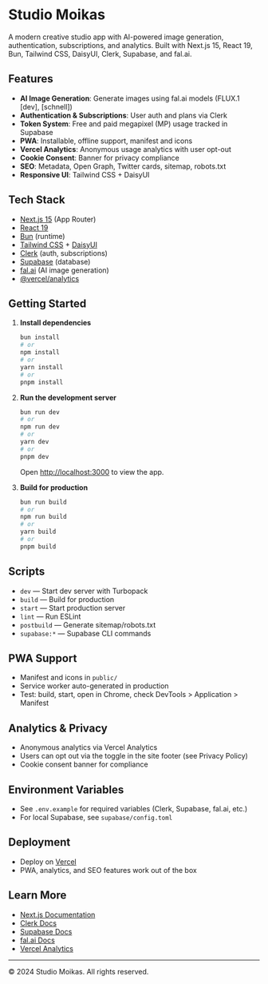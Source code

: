 # Studio Moikas

A modern creative studio app with AI-powered image generation, authentication, subscriptions, and analytics. Built with Next.js 15, React 19, Bun, Tailwind CSS, DaisyUI, Clerk, Supabase, and fal.ai.

## Features

- **AI Image Generation**: Generate images using fal.ai models (FLUX.1 [dev], [schnell])
- **Authentication & Subscriptions**: User auth and plans via Clerk
- **Token System**: Free and paid megapixel (MP) usage tracked in Supabase
- **PWA**: Installable, offline support, manifest and icons
- **Vercel Analytics**: Anonymous usage analytics with user opt-out
- **Cookie Consent**: Banner for privacy compliance
- **SEO**: Metadata, Open Graph, Twitter cards, sitemap, robots.txt
- **Responsive UI**: Tailwind CSS + DaisyUI

## Tech Stack

- [Next.js 15](https://nextjs.org/) (App Router)
- [React 19](https://react.dev/)
- [Bun](https://bun.sh/) (runtime)
- [Tailwind CSS](https://tailwindcss.com/) + [DaisyUI](https://daisyui.com/)
- [Clerk](https://clerk.com/) (auth, subscriptions)
- [Supabase](https://supabase.com/) (database)
- [fal.ai](https://fal.ai/) (AI image generation)
- [@vercel/analytics](https://vercel.com/docs/analytics)

## Getting Started

1. **Install dependencies**
   ```bash
   bun install
   # or
   npm install
   # or
   yarn install
   # or
   pnpm install
   ```

2. **Run the development server**
   ```bash
   bun run dev
   # or
   npm run dev
   # or
   yarn dev
   # or
   pnpm dev
   ```
   Open [http://localhost:3000](http://localhost:3000) to view the app.

3. **Build for production**
   ```bash
   bun run build
   # or
   npm run build
   # or
   yarn build
   # or
   pnpm build
   ```

## Scripts

- `dev` — Start dev server with Turbopack
- `build` — Build for production
- `start` — Start production server
- `lint` — Run ESLint
- `postbuild` — Generate sitemap/robots.txt
- `supabase:*` — Supabase CLI commands

## PWA Support
- Manifest and icons in `public/`
- Service worker auto-generated in production
- Test: build, start, open in Chrome, check DevTools > Application > Manifest

## Analytics & Privacy
- Anonymous analytics via Vercel Analytics
- Users can opt out via the toggle in the site footer (see Privacy Policy)
- Cookie consent banner for compliance

## Environment Variables
- See `.env.example` for required variables (Clerk, Supabase, fal.ai, etc.)
- For local Supabase, see `supabase/config.toml`

## Deployment
- Deploy on [Vercel](https://vercel.com/)
- PWA, analytics, and SEO features work out of the box

## Learn More
- [Next.js Documentation](https://nextjs.org/docs)
- [Clerk Docs](https://clerk.com/docs)
- [Supabase Docs](https://supabase.com/docs)
- [fal.ai Docs](https://fal.ai/docs)
- [Vercel Analytics](https://vercel.com/docs/analytics)

---

© 2024 Studio Moikas. All rights reserved.
